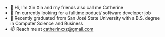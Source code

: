 - 👋 Hi, I’m Xin Xin and my friends also call me Catherine
- 👀 I’m currently looking for a fulltime poduct/ software developer job
- 🌱 Recently graduated from San José State University with a B.S. degree in Computer Science and Business
- 📫 Reach me at catherinxxz@gmail.com

<!---
catherinxxz/catherinxxz is a ✨ special ✨ repository because its `README.md` (this file) appears on your GitHub profile.
You can click the Preview link to take a look at your changes.
--->
